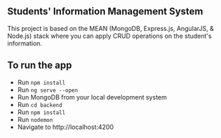 ## Students' Information Management System
This project is based on the MEAN (MongoDB, Express.js, AngularJS, & Node.js) stack where you can apply CRUD operations on the student's information.

## To run the app
- Run `npm install`
- Run `ng serve --open`
- Run MongoDB from your local development system
- Run `cd backend`
- Run `npm install`
- Run `nodemon` 
- Navigate to http://localhost:4200